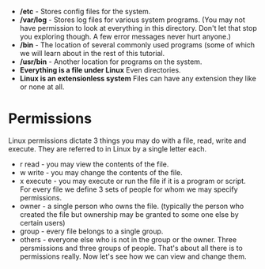 - **/etc** - Stores config files for the system.
- **/var/log** - Stores log files for various system programs. (You may not have permission to look at everything in this directory. Don't let that stop you exploring though. A few error messages never hurt anyone.)
- **/bin** - The location of several commonly used programs (some of which we will learn about in the rest of this tutorial.
- **/usr/bin** - Another location for programs on the system.
- **Everything is a file under Linux** Even directories.
- **Linux is an extensionless system** Files can have any extension they like or none at all.
# Permissions
Linux permissions dictate 3 things you may do with a file, read, write and execute. They are referred to in Linux by a single letter each.
- r read - you may view the contents of the file.
- w write - you may change the contents of the file.
- x execute - you may execute or run the file if it is a program or script.
For every file we define 3 sets of people for whom we may specify permissions.
- owner - a single person who owns the file. (typically the person who created the file but ownership may be granted to some one else by certain users)
- group - every file belongs to a single group.
- others - everyone else who is not in the group or the owner.
Three persmissions and three groups of people. That's about all there is to permissions really. Now let's see how we can view and change them.
